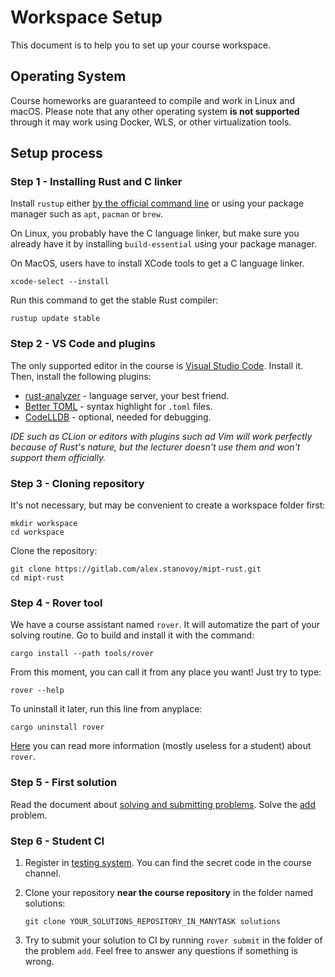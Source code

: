 # Workspace Setup

This document is to help you to set up your course workspace.

## Operating System

Course homeworks are guaranteed to compile and work in Linux and macOS. Please note that any other operating system **is not supported** through it may work using Docker, WLS, or other virtualization tools.

## Setup process

### Step 1 - Installing Rust and C linker

Install `rustup` either [by the official command line](https://www.rust-lang.org/tools/install) or using your package manager such as `apt`, `pacman` or `brew`.

On Linux, you probably have the C language linker, but make sure you already have it by installing `build-essential` using your package manager.

On MacOS, users have to install XCode tools to get a C language linker.

```shell
xcode-select --install
```

Run this command to get the stable Rust compiler:

```shell
rustup update stable
```

### Step 2 - VS Code and plugins

The only supported editor in the course is [Visual Studio Code](https://code.visualstudio.com). Install it. Then, install the following plugins:

- [rust-analyzer](https://marketplace.visualstudio.com/items?itemName=matklad.rust-analyzer) - language server, your best friend.
- [Better TOML](https://marketplace.visualstudio.com/items?itemName=bungcip.better-toml) - syntax highlight for `.toml` files.
- [CodeLLDB](https://marketplace.visualstudio.com/items?itemName=vadimcn.vscode-lldb) - optional, needed for debugging.

_IDE such as CLion or editors with plugins such ad Vim will work perfectly because of Rust's nature, but the lecturer doesn't use them and won't support them officially._

### Step 3 - Cloning repository

It's not necessary, but may be convenient to create a workspace folder first:

```shell
mkdir workspace
cd workspace
```

Clone the repository:

```shell
git clone https://gitlab.com/alex.stanovoy/mipt-rust.git
cd mipt-rust
```

### Step 4 - Rover tool

We have a course assistant named `rover`. It will automatize the part of your solving routine. Go to build and install it with the command:

```shell
cargo install --path tools/rover
```

From this moment, you can call it from any place you want! Just try to type:

```shell
rover --help
```

To uninstall it later, run this line from anyplace:

```shell
cargo uninstall rover
```

[Here](../tools/rover/README.md) you can read more information (mostly useless for a student) about `rover`.

### Step 5 - First solution

Read the document about [solving and submitting problems](solving.md). Solve the [add](problems/tutorial/add) problem.

### Step 6 - Student CI

1. Register in [testing system](https://mipt-rust.manytask.org). You can find the secret code in the course channel.
2. Clone your repository **near the course repository** in the folder named solutions:

    ```shell
    git clone YOUR_SOLUTIONS_REPOSITORY_IN_MANYTASK solutions
    ```

3. Try to submit your solution to CI by running `rover submit` in the folder of the problem `add`. Feel free to answer any questions if something is wrong.
